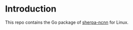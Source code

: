 # Introduction

This repo contains the Go package of [sherpa-ncnn][sherpa-ncnn] for Linux.

[sherpa-ncnn]: https://github.com/k2-fsa/sherpa-ncnn
